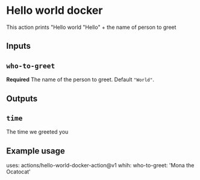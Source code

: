 # Hello world docker

This action prints "Hello world "Hello" + the name of person to greet

## Inputs

## `who-to-greet`

**Required** The name of the person to greet. Default `"World"`.

## Outputs

## `time`

The time we greeted you

## Example usage

uses: actions/hello-world-docker-action@v1
whih:
who-to-greet: 'Mona the Ocatocat'

